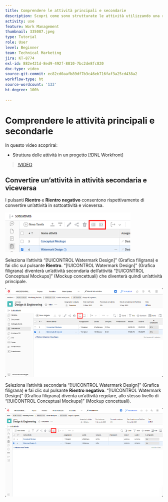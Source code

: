 ```yaml
---
title: Comprendere le attività principali e secondarie
description: Scopri come sono strutturate le attività utilizzando una relazione principale-secondario in un progetto [!DNL  Workfront] .
activity: use
feature: Work Management
thumbnail: 335087.jpeg
type: Tutorial
role: User
level: Beginner
team: Technical Marketing
jira: KT-8774
exl-id: 882e421d-8ed9-492f-8810-7bc2de8fc820
doc-type: video
source-git-commit: ec82cd0aafb89df7b3c46eb716faf3a25cd438a2
workflow-type: ht
source-wordcount: '133'
ht-degree: 100%

---
```


# Comprendere le attività principali e secondarie

In questo video scoprirai:

* Struttura delle attività in un progetto [!DNL Workfront]

>[!VIDEO](https://video.tv.adobe.com/v/335087/?quality=12&learn=on)


## Convertire un’attività in attività secondaria e viceversa

I pulsanti **Rientro** e **Rientro negativo** consentono rispettivamente di convertire un’attività in sottoattività e viceversa.

![Immagine dei pulsanti Rientro e Rientro negativo.](assets/indent-and-outdent.png)

Seleziona l’attività “[!UICONTROL Watermark Design]” (Grafica filigrana) e fai clic sul pulsante **Rientro**. “[!UICONTROL Watermark Design]” (Grafica filigrana) diventerà un’attività secondaria dell’attività “[!UICONTROL Conceptual Mockups]” (Mockup concettuali) che diventerà quindi un’attività principale.

![Immagine dell’utilizzo del pulsante Rientro.](assets/indent.png)

Seleziona l’attività secondaria “[!UICONTROL Watermark Design]” (Grafica filigrana) e fai clic sul pulsante **Rientro negativo**. “[!UICONTROL Watermark Design]” (Grafica filigrana) diventa un’attività regolare, allo stesso livello di “[!UICONTROL Conceptual Mockups]” (Mockup concettuali).

![Immagine dell’utilizzo del pulsante Rientro negativo.](assets/outdent.png)

